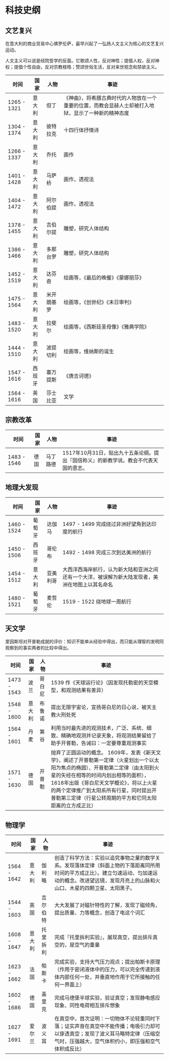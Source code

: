 # 科技史纲

## 文艺复兴

在意大利的商业贸易中心佛罗伦萨，最早兴起了一弘扬人文主义为核心的文艺复兴运动。

人文主义可以说是经院哲学的反面。它歌颂人性，反对神性；提倡人权，反对神权；提倡个性自由，反对宗教桎梏；赞颂世俗生活，反对来世观念和禁欲主义。

| 时间 | 国家 | 人物 | 事迹 | 
| -------- | -------- | -------- | -------- | 
| 1265 - 1321 | 意大利 | 但丁 | 《神曲》，将希腊古典时代的人物放在一个重要的位置，而教会显赫人士却被打入地狱，显示了一种新的精神态度 |
| 1304 - 1374 | 意大利 | 彼特拉克 | 十四行体抒情诗 |
| 1266 - 1337 | 意大利 | 乔托 | 画作|
| 1401 - 1428 | 意大利 | 马萨桥 | 画作，透视法 |
| 1404 - 1472 | 意大利 | 阿尔伯提 | 画作，透视法 |
| 1378 - 1455 | 意大利 | 吉伯尔提 | 雕塑，研究人体结构 |
| 1386 - 1466 | 意大利 | 多那台罗 | 雕塑，研究人体结构 |
| 1452 - 1519 | 意大利 | 达芬奇 | 绘画等，《最后的晚餐》《蒙娜丽莎》 |
| 1475 - 1564 | 意大利 | 米开朗基罗 | 绘画等，《创世纪》《末日审判》|
| 1483 - 1520| 意大利 |拉斐尔 | 绘画等，《西斯廷圣母像》《雅典学院》|
| 1444 - 1510 | 意大利 | 波提切利 | 绘画等，维纳斯的诞生 | 
| 1547 - 1616 | 西班牙 | 塞万提斯 | 《唐吉诃德》|
| 1564 - 1616 | 英国 | 莎士比亚 | 文学 |

## 宗教改革

| 时间 | 国家 | 人物 | 事迹 | 
| -------- | -------- | -------- | -------- | 
| 1483 - 1546 | 德国 | 马丁路德 | 1517年10月31日，贴出九十五条论纲。提出『因信称义』的新教学说。教会不代表天国的意志。|

## 地理大发现

| 时间 | 国家 | 人物 | 事迹 | 
| -------- | -------- | -------- | -------- | 
| 1460 - 1524 | 葡萄牙 | 达伽马 | 1497 - 1499 完成绕过非洲好望角到达印度的航行 | 
| 1450 - 1506 | 西班牙 | 哥伦布 | 1492 - 1498 完成三次到达美洲的航行 | 
| 1454 - 1512 | 意大利 | 亚美利哥 | 大西洋西海岸航行，认为新大陆和亚洲之间还有一个大洋，被误解为新大陆发现者，美洲在地图上以其名命名 | 
| 1480 - 1521 | 葡萄牙 | 麦哲伦 | 1519 - 1522 绕地球一周航行 |

## 天文学

爱因斯坦对开普勒成就的评价：知识不能单从经验中得出，而只能从理智的发明同观察到的事实两者的比较中得出。

| 时间 | 国家 | 人物 | 事迹 | 
| -------- | -------- | -------- | -------- | 
| 1473 - 1543| 波兰 | 哥白尼 | 1539 作《天球运行论》（因发现托勒密的天空模型，和观测结果有差异） |
| 1548 - 1600 | 意大利 | 布鲁诺 | 提出无限宇宙论，宣扬哥白尼的日心说，被天主教火刑处死 |
| 1564 - 1601 | 丹麦 | 第谷 | 利用当时最先进的观测技术，广泛、系统、细致、精确地观测并记录天象，将观测结果留给了助手开普勒，告诫曰：一定要尊重观测事实 |
| 1571 - 1630 | 德国 | 开普勒 | 抛弃了正圆运动的概念。 1609年，发表《新天文学》，阐述了开普勒第一定律（火星划出一个以太阳为焦点的椭圆）、开普勒第二定律（由太阳到火星的矢经在相等的时间内划出相等的面积），1618年出版《哥白尼天文学概论》，将以上火星的两个定律推广到太阳系所有行星，同时提出开普勒第三定律（行星公转周期的平方和它同太阳距离的立方成正比）|

## 物理学

| 时间 | 国家 | 人物 | 事迹 | 
| -------- | -------- | -------- | -------- | 
| 1564 - 1642 | 意大利 | 伽利略 | 创造了科学方法：实验以追究事物之量的数学关系。发现落体定律（斜面上物的下落距离同所用时间的平方成正比）。建立匀速运动、匀加速运动的概念。改进望远镜，发现月亮上的山脉和火山口、木星的四颗卫星、太阳黑子。|
| 1544 - 1603 | 英国 | 吉尔伯特 | 大大发展了对磁针特性的了解，发现了磁倾角，提出质量、力等概念，创造了电这个词汇|
| 1608 - 1647 | 意大利 | 托里拆利 | 完成『托里拆利实验』，展现真空，提出排斥真空的，是空气的重量 |
| 1623 - 1662 | 法国 | 帕斯卡 | 完成实验，支持大气压力观点；提出帕斯卡原理（作用于密闭液体中的压力，可以完全传递到液体内部任何一处，并垂直地作用于它所接触的任何一界面上）|
| 1602 - 1686 | 德国 | 盖里克 | 完成马德堡半球实验，验证真空；发现静电感应现象、同性电荷相互排斥想象 |
| 1627 - 1691 | 爱尔兰 | 波义耳 | 在真空中，首次证明：一切物体不论轻重同时下落；证实声音在真空中不能传播；电吸引力却可以穿透真空；发现了波义耳马略特定律（压缩空气时，压强越大，空气体积约小，即压强和空气体积成反比） |





